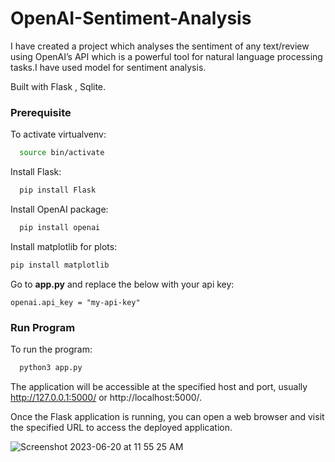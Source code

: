 # OpenAI-Sentiment-Analysis
I have created a project which analyses the sentiment of any text/review using OpenAI’s API which is a powerful tool for natural language processing tasks.I have used model for sentiment analysis.

Built with Flask , Sqlite.



### Prerequisite
To activate virtualvenv:

```bash
  source bin/activate
```

Install Flask:
```bash
  pip install Flask
```
Install OpenAI package:
```bash
  pip install openai 
```
Install matplotlib for plots:
```bash
pip install matplotlib 
```     

Go to **app.py** and replace the below with your api key:

```python3
openai.api_key = "my-api-key" 
```

### Run Program
To run the program:
```bash
  python3 app.py
```
The application will be accessible at the specified host and port, usually http://127.0.0.1:5000/ or http://localhost:5000/.

Once the Flask application is running, you can open a web browser and visit the specified URL to access the deployed application.

![Screenshot 2023-06-20 at 11 55 25 AM](https://github.com/pujjj/OpenAI-Sentiment-Analysis/assets/97466150/04dd75a3-e1fb-43eb-9e43-265c99800f84)






